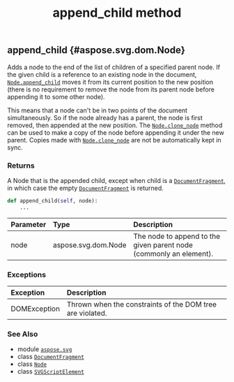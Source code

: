 ﻿---
title: append_child method
second_title: Aspose.SVG for Python via .NET API References
description: 
type: docs
weight: 30
url: /python-net/aspose.svg/svgscriptelement/append_child/
is_root: false
---

## append_child {#aspose.svg.dom.Node}

Adds a node to the end of the list of children of a specified parent node. If the given child is a reference to an existing node in the document, [`Node.append_child`](/svg/python-net/aspose.svg.dom/node/append_child) moves it from its current position to the new position (there is no requirement to remove the node from its parent node before appending it to some other node).


This means that a node can't be in two points of the document simultaneously. So if the node already has a parent, the node is first removed, then appended at the new position. The [`Node.clone_node`](/svg/python-net/aspose.svg.dom/node/clone_node) method can be used to make a copy of the node before appending it under the new parent. Copies made with [`Node.clone_node`](/svg/python-net/aspose.svg.dom/node/clone_node) are not be automatically kept in sync.


### Returns 


A Node that is the appended child, except when child is a [`DocumentFragment`](/svg/python-net/aspose.svg.dom/documentfragment), in which case the empty [`DocumentFragment`](/svg/python-net/aspose.svg.dom/documentfragment) is returned.


```python
def append_child(self, node):
    ...
```


| Parameter | Type | Description |
| :- | :- | :- |
| node | aspose.svg.dom.Node | The node to append to the given parent node (commonly an element). |
### Exceptions
| Exception | Description |
| :- | :- |
| DOMException | Thrown when the constraints of the DOM tree are violated. |





### See Also
* module [`aspose.svg`](../../)
* class [`DocumentFragment`](/svg/python-net/aspose.svg.dom/documentfragment)
* class [`Node`](/svg/python-net/aspose.svg.dom/node)
* class [`SVGScriptElement`](/svg/python-net/aspose.svg/svgscriptelement)
